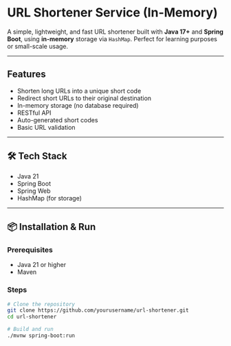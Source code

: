 # URL Shortener Service (In-Memory)

A simple, lightweight, and fast URL shortener built with **Java 17+** and **Spring Boot**, using **in-memory** storage via `HashMap`. Perfect for learning purposes or small-scale usage.

---

##  Features

- Shorten long URLs into a unique short code
- Redirect short URLs to their original destination
- In-memory storage (no database required)
- RESTful API
- Auto-generated short codes
- Basic URL validation

---

## 🛠️ Tech Stack

- Java 21
- Spring Boot
- Spring Web
- HashMap (for storage)

---

## 📦 Installation & Run

### Prerequisites
- Java 21 or higher
- Maven

### Steps

```bash
# Clone the repository
git clone https://github.com/yourusername/url-shortener.git
cd url-shortener

# Build and run
./mvnw spring-boot:run
